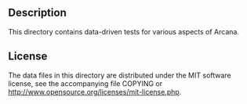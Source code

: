 Description
------------

This directory contains data-driven tests for various aspects of Arcana.

License
--------

The data files in this directory are distributed under the MIT software
license, see the accompanying file COPYING or
http://www.opensource.org/licenses/mit-license.php.

